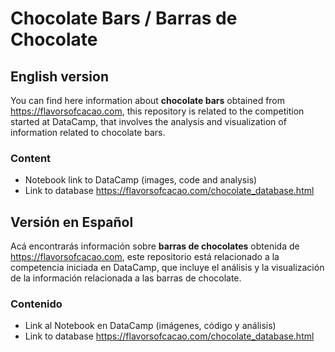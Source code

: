 # Chocolate Bars / Barras de Chocolate

## English version

You can find here information about **chocolate bars** obtained from https://flavorsofcacao.com, this repository is related to the competition started at DataCamp, that involves the analysis and visualization of information related to chocolate bars.

### Content

- Notebook link to DataCamp (images, code and analysis)
- Link to database https://flavorsofcacao.com/chocolate_database.html


## Versión en Español

Acá encontrarás información sobre **barras de chocolates** obtenida de https://flavorsofcacao.com, este repositorio está relacionado a la competencia iniciada en DataCamp, que incluye el análisis y la visualización de la información relacionada a las barras de chocolate.

### Contenido

- Link al Notebook en DataCamp (imágenes, código y análisis)
- Link to database https://flavorsofcacao.com/chocolate_database.html

